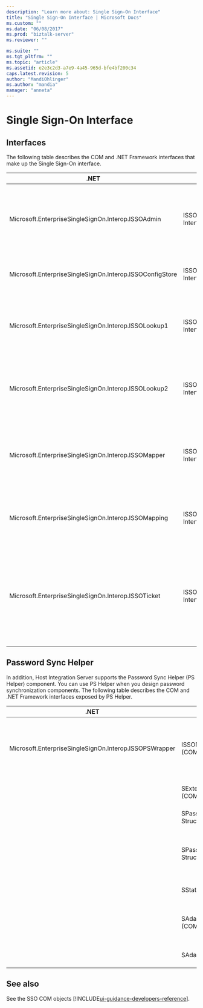 ```yaml
---
description: "Learn more about: Single Sign-On Interface"
title: "Single Sign-On Interface | Microsoft Docs"
ms.custom: ""
ms.date: "06/08/2017"
ms.prod: "biztalk-server"
ms.reviewer: ""

ms.suite: ""
ms.tgt_pltfrm: ""
ms.topic: "article"
ms.assetid: e2e3c2d3-a7e9-4a45-965d-bfe4bf200c34
caps.latest.revision: 5
author: "MandiOhlinger"
ms.author: "mandia"
manager: "anneta"
---
```

# Single Sign-On Interface

## Interfaces
The following table describes the COM and .NET Framework interfaces that make up the Single Sign-On interface.  
  
|.NET|COM|Description|  
|----------|---------|-----------------|  
|Microsoft.EnterpriseSingleSignOn.Interop.ISSOAdmin|ISSOAdmin Interface (COM)|Creates, updates, and deletes an SSO application. Also performs other administration functions.|  
|Microsoft.EnterpriseSingleSignOn.Interop.ISSOConfigStore|ISSOConfigStore Interface (COM)|Gets and sets information in the SSO configuration store.|  
|Microsoft.EnterpriseSingleSignOn.Interop.ISSOLookup1|ISSOLookup1 Interface (COM)|Enables you to look up the external credentials on a specified application for the current user.|  
|Microsoft.EnterpriseSingleSignOn.Interop.ISSOLookup2|ISSOLookup2 Interface (COM)|As above, but also enables you to look up the Windows credentials for a specified external user.|  
|Microsoft.EnterpriseSingleSignOn.Interop.ISSOMapper|ISSOMapper Interface (COM)|Enables you to set the external credentials for the current user for a specified application.|  
|Microsoft.EnterpriseSingleSignOn.Interop.ISSOMapping|ISSOMapping Interface (COM)|Creates and maintains the mapping between users and affiliated applications.|  
|Microsoft.EnterpriseSingleSignOn.Interop.ISSOTicket|ISSOTicket Interface (COM)|Creates the ticket that contains the appropriate security information. This ticket is then sent on with the appropriate message from your application.|  


## Password Sync Helper  
 In addition, Host Integration Server supports the Password Sync Helper (PS Helper) component. You can use PS Helper when you design password synchronization components. The following table describes the COM and .NET Framework interfaces exposed by PS Helper.  
  
|.NET|COM|Description|  
|----------|---------|-----------------|  
|Microsoft.EnterpriseSingleSignOn.Interop.ISSOPSWrapper|ISSONotification Interface (COM)|Handles password changes to and from non-Windows operating systems.|  
||SExternalAccount Structure (COM)|Describes an external account.|  
||SPasswordChange Structure (COM)|Describes a password change.|  
||SPasswordChangeComplete Structure (COM)|Describes the completion of a password change.|  
||SStatus Structure (COM)|Describes an error or event.|  
||SAdapterInGroup Structure (COM)|Describes the adapters in a given group.|  
||SAdapter Structure (COM)|Describes a specific adapter.|

## See also
See the SSO COM objects [!INCLUDE[ui-guidance-developers-reference](../includes/ui-guidance-developers-reference.md)]. 
